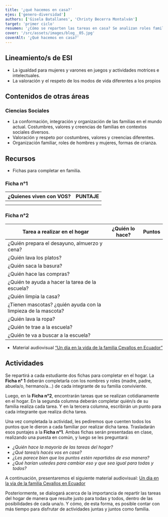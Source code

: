 ```yaml
---
title: '¿qué hacemos en casa?'
ejes: ['genero-diversidad']
authors: ['Gisela Batallanes', 'Christy Becerra Montalván']
target: 'primer ciclo'
resumen: '¿Cómo se reparten las tareas en casa? Se analizan roles familiares y la división de tareas del hogar para promover la igualdad de género y el respeto por la diversidad cultural. '
cover: '/src/assets/images/blog__05.jpg'
coverAlt: '¿Qué hacemos en casa?'
---
```


## Lineamiento/s de ESI

- La igualdad para mujeres y varones en juegos y actividades motrices e intelectuales.
- La valoración y el respeto de los modos de vida diferentes a los propios

## Contenidos de otras áreas

### Ciencias Sociales

- La conformación, integración y organización de las familias en el mundo actual. Costumbres, valores y creencias de familias en contextos sociales diversos.
- Valoración y respeto por costumbres, valores y creencias diferentes.
- Organización familiar, roles de hombres y mujeres, formas de crianza.

## Recursos

- Fichas para completar en familia.

### Ficha n°1

| ¿Quienes viven con VOS? | PUNTAJE |
|----------|----------|
|  |  |
|  |  |

### Ficha n°2

| Tarea a realizar en el hogar | ¿Quién lo hace? | Puntos |
|----------|----------|----------|
| ¿Quién prepara el desayuno, almuerzo y cena? |  |  |
| ¿Quién lava los platos? |  |  |
| ¿Quién saca la basura? |  |  |
| ¿Quién hace las compras? |  |  |
| ¿Quién te ayuda a hacer la tarea de la escuela?|  |  |
| ¿Quién limpia la casa? |  |  |
| ¿Tienen mascotas? ¿quién ayuda con la limpieza de la mascota?|  |  |
| ¿Quién lava la ropa? |  |  |
| ¿Quién te trae a la escuela? |  |  |
| ¿Quién te va a buscar a la escuela? |  |  |

- Material audiovisual [“Un día en la vida de la familia Cevallos en Ecuador”](https://www.youtube.com/watch?v=BpmC3j46H_E)

## Actividades

Se repartirá a cada estudiante dos fichas para completar en el hogar. La **Ficha n° 1** deberán completarla con los nombres y roles (madre, padre, abuela/o, hermano/a…) de cada integrante de su familia conviviente.

Luego, en la **Ficha n°2**, encontrarán tareas que se realizan cotidianamente en el hogar. En la segunda columna deberán completar quién/s de su familia realiza cada tarea. Y en la tercera columna, escribirán un punto para cada integrante que realiza dicha tarea.

Una vez completada la actividad, les pediremos que cuenten todos los puntos que le dieron a cada familiar por realizar dicha tarea. Trasladarán esos puntajes a la **Ficha n°1**. Ambas fichas serán presentadas en clase, realizando una puesta en común, y luego se les preguntará:

- *¿Quién hace la mayoría de las tareas del hogar?*
- *¿Qué tarea/s hacés vos en casa?*
- *¿Les parece bien que los puntos estén repartidos de esa manera?*
- *¿Qué harían ustedes para cambiar eso y que sea igual para todas y todos?*

A continuación, presentaremos el siguiente material audiovisual:
[Un dia en la via de la familia Cevallos en Ecuador](https://www.youtube.com/watch?v=BpmC3j46H_E)

Posteriormente, se dialogará acerca de la importancia de repartir las tareas del hogar de manera que resulte justo para todas y todos, dentro de las posibilidades de cada una/o. Y cómo, de esta forma, es posible contar con más tiempo para disfrutar de actividades juntas y juntos como familia.
